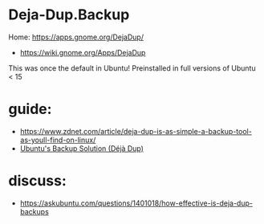 # Deja-Dup.Backup
Home:
https://apps.gnome.org/DejaDup/
- https://wiki.gnome.org/Apps/DejaDup

This was once the default in Ubuntu! Preinstalled in full versions of Ubuntu < 15

# guide:
- https://www.zdnet.com/article/deja-dup-is-as-simple-a-backup-tool-as-youll-find-on-linux/
- [Ubuntu's Backup Solution (Déjà Dup)](https://youtu.be/FhPkMEyL3ao)

# discuss:
- https://askubuntu.com/questions/1401018/how-effective-is-deja-dup-backups
